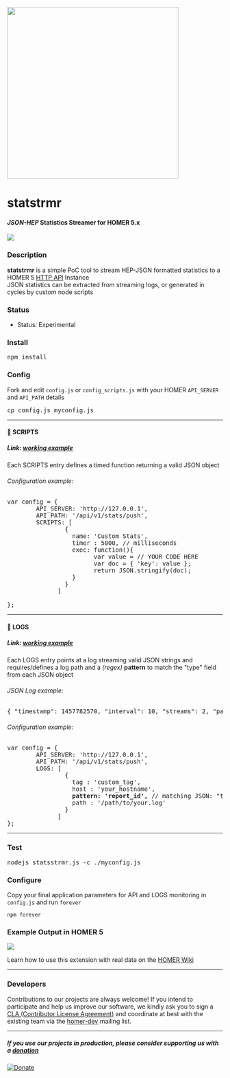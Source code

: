 <img src="https://i.imgur.com/scqdu3p.png" width="400">

# statstrmr
#### _JSON-HEP_ Statistics Streamer for HOMER 5.x

<img src="http://i.imgur.com/74Gswvq.gif" />

### Description

**statstrmr** is a simple PoC tool to stream HEP-JSON formatted statistics to a HOMER 5 [HTTP API](https://github.com/sipcapture/homer/wiki/Example%3A-CustomStats) Instance <br>
JSON statistics can be extracted from streaming logs, or generated in cycles by custom node scripts

### Status

* Status: Experimental

### Install
<pre>
npm install
</pre>

### Config
Fork and edit ```config.js``` or ```config_scripts.js``` with your HOMER ```API_SERVER``` and ```API_PATH``` details<br>
<pre>
cp config.js myconfig.js
</pre>

--------------------

#### :page_with_curl: SCRIPTS 
##### Link: [working example](https://github.com/sipcapture/statstrmr/blob/master/config_scripts.js)
Each SCRIPTS entry defines a timed function returning a valid JSON object

###### Configuration example:
<pre>
var config = {
        API_SERVER: 'http://127.0.0.1',
        API_PATH: '/api/v1/stats/push',
        SCRIPTS: [
                {
                  name: 'Custom Stats',
                  timer : 5000, // milliseconds
                  exec: function(){
                        var value = // YOUR CODE HERE
                        var doc = { 'key': value };
                        return JSON.stringify(doc);
                  }
                }
              ]

};
</pre>

--------------------

#### :page_facing_up: LOGS 
##### Link: [working example](https://github.com/sipcapture/statstrmr/blob/master/config.js)
Each LOGS entry points at a log streaming valid JSON strings and requires/defines a log path and a _(regex)_ **pattern** to match the "type" field from each JSON object

###### JSON Log example:
<pre>
{ "timestamp": 1457782570, "interval": 10, "streams": 2, "packets": 937, "lost": 0, "late": 0, "lost_perc": 0, "late_perc": 0, "out_of_seq": 0, "delay_min": 19172, "delay_max": 40974, "delay_avg": 30073, "jitter": 3577, "mos": 439, "type": "rtp_stat" }
</pre>

###### Configuration example:
<pre>
var config = {
        API_SERVER: 'http://127.0.0.1',
        API_PATH: '/api/v1/stats/push',
        LOGS: [
                {
                  tag : 'custom_tag',
                  host : 'your_hostname',
                  <b>pattern: 'report_id',</b> // matching JSON: "type":"report_id" 
                  path : '/path/to/your.log'
                }
              ]
};
</pre>

--------------------


### Test
<pre>
nodejs statsstrmr.js -c ./myconfig.js
</pre>

### Configure
Copy your final application parameters for API and LOGS monitoring in ```config.js``` and run ```forever```
```
npm forever
```

### Example Output in HOMER 5
![](https://camo.githubusercontent.com/dd2234b69c44143ec5ca37ff60449761a2fe4aef/687474703a2f2f692e696d6775722e636f6d2f4941454455334d2e706e67)

Learn how to use this extension with real data on the [HOMER Wiki](https://github.com/sipcapture/homer/wiki/Example%3A-CustomStats)


---------

### Developers
Contributions to our projects are always welcome! If you intend to participate and help us improve our software, we kindly ask you to sign a [CLA (Contributor License Agreement)](http://cla.qxip.net) and coordinate at best with the existing team via the [homer-dev](http://groups.google.com/group/homer-dev) mailing list.


----------


##### If you use our projects in production, please consider supporting us with a [donation](https://www.paypal.com/cgi-bin/webscr?cmd=_donations&business=donation%40sipcapture%2eorg&lc=US&item_name=SIPCAPTURE&no_note=0&currency_code=EUR&bn=PP%2dDonationsBF%3abtn_donateCC_LG%2egif%3aNonHostedGuest)

[![Donate](https://www.paypalobjects.com/en_US/i/btn/btn_donateCC_LG.gif)](https://www.paypal.com/cgi-bin/webscr?cmd=_donations&business=donation%40sipcapture%2eorg&lc=US&item_name=SIPCAPTURE&no_note=0&currency_code=EUR&bn=PP%2dDonationsBF%3abtn_donateCC_LG%2egif%3aNonHostedGuest)



